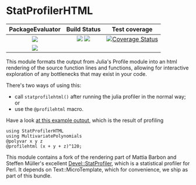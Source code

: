 # StatProfilerHTML

| **PackageEvaluator**       | **Build Status**                                                | **Test coverage**                                       |
|:--------------------------:|:---------------------------------------------------------------:|:-------------------------------------------------------:|
|[![][pkg-0.6-img]][pkg-url] | [![][travis-img]][travis-url] [![][appveyor-img]][appveyor-url] | [![Coverage Status][coveralls-img]][coveralls-url]      |
|[![][pkg-0.7-img]][pkg-url] |                                                                 |                                                         |


This module formats the output from Julia's Profile module into an html
rendering of the source function lines and functions, allowing for interactive
exploration of any bottlenecks that may exist in your code.

There's two ways of using this:

 - call `statprofilehtml()` after running the julia profiler in the normal way; or
 - use the `@profilehtml` macro.


Have a look [at this example output](http://www.infty.nl/StatProfilerHTML.jl/example-output/), which
is the result of profiling

    using StatProfilerHTML
    using MultivariatePolynomials
    @polyvar x y z
    @profilehtml (x + y + z)^120;


This module contains a fork of the rendering part of Mattia Barbon and Steffen
Müller's excellent
[Devel::StatProfiler](https://github.com/mbarbon/devel-statprofiler), which is
a statistical profiler for Perl. It depends on Text::MicroTemplate, which for
convenience, we ship as part of this bundle.


[travis-img]: https://travis-ci.org/tkluck/StatProfilerHTML.jl.svg?branch=master
[travis-url]: https://travis-ci.org/tkluck/StatProfilerHTML.jl

[appveyor-img]: https://ci.appveyor.com/api/projects/status/mwnbnfp1gjm8ux3d?svg=true
[appveyor-url]: https://ci.appveyor.com/project/tkluck/statprofilerhtml-jl

[pkg-0.6-img]: http://pkg.julialang.org/badges/StatProfilerHTML_0.6.svg
[pkg-0.7-img]: http://pkg.julialang.org/badges/StatProfilerHTML_0.7.svg
[pkg-url]: http://pkg.julialang.org/?pkg=StatProfilerHTML

[coveralls-img]: https://coveralls.io/repos/github/tkluck/StatProfilerHTML.jl/badge.svg?branch=master
[coveralls-url]: https://coveralls.io/github/tkluck/StatProfilerHTML.jl?branch=master

